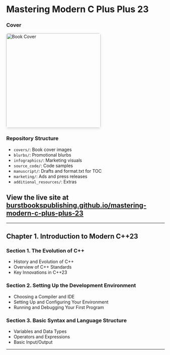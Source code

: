 # Mastering Modern C Plus Plus 23

### Cover
<img src="covers/Front.png" alt="Book Cover" width="300" style="max-width: 100%; height: auto; border-radius: 6px; box-shadow: 0 3px 8px rgba(0,0,0,0.1);"/>

### Repository Structure
- `covers/`: Book cover images
- `blurbs/`: Promotional blurbs
- `infographics/`: Marketing visuals
- `source_code/`: Code samples
- `manuscript/`: Drafts and format.txt for TOC
- `marketing/`: Ads and press releases
- `additional_resources/`: Extras

View the live site at [burstbookspublishing.github.io/mastering-modern-c-plus-plus-23](https://burstbookspublishing.github.io/mastering-modern-c-plus-plus-23/)
---

---
## Chapter 1. Introduction to Modern C++23
### Section 1. The Evolution of C++
- History and Evolution of C++
- Overview of C++ Standards
- Key Innovations in C++23

### Section 2. Setting Up the Development Environment
- Choosing a Compiler and IDE
- Setting Up and Configuring Your Environment
- Running and Debugging Your First Program

### Section 3. Basic Syntax and Language Structure
- Variables and Data Types
- Operators and Expressions
- Basic Input/Output

---
